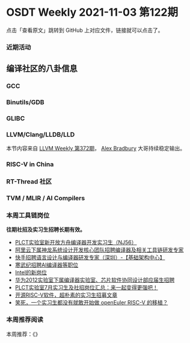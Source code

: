 # OSDT Weekly 2021-11-03 第122期

点击「查看原文」跳转到 GitHub 上对应文件，链接就可以点击了。

### 近期活动

## 编译社区的八卦信息

### GCC

### Binutils/GDB

### GLIBC

### LLVM/Clang/LLDB/LLD

本节内容来自 [LLVM Weekly 第372期](http://llvmweekly.org/issue/372)，
[Alex Bradbury](https://www.linkedin.com/in/alex-bradbury/) 大哥持续稳定输出。

### RISC-V in China

### RT-Thread 社区


### TVM / MLIR / AI Compilers

### 本周工具链岗位

**往期社招及实习生招聘长期有效。**

- [PLCT实验室新开放方舟编译器开发实习生（NJ56）](https://mp.weixin.qq.com/s/lPp5RvjYhpDIGsp-luLzKQ)
- [阿里云下属神龙系统设计开发核心团队招聘编译器及相关工具链研发专家](https://mp.weixin.qq.com/s/h3ELBXBHfNjZCyCRixqnOQ)
- [快手招聘语言设计与编译器研发专家（深圳）-【基础架构中心】](https://mp.weixin.qq.com/s/QTWnlaBFtWQ3YThHJSIhbA)
- [寒武纪招聘AI编译器等职位](https://mp.weixin.qq.com/s/LWpDXEA2rJ1wx9mr8XoWxw)
- [Intel的新岗位](https://mp.weixin.qq.com/s/xs-deMCI4ob7WX0vIRZMZw)
- [华为2012实验室下属编译器实验室、芯片软件协同设计部应届生招聘](https://mp.weixin.qq.com/s/dMkGkbgNvW--D6fLthfoPA)
- [PLCT实验室7月实习生及社招岗位汇总：来一起变得更强吧！](https://mp.weixin.qq.com/s/lL5_L2oh-kNvP8wHMARSAg)
- [开源RISC-V软件，超朴素的实习生招募文章](https://mp.weixin.qq.com/s/ETtlYTHa_41SYrxpSuh_sw)
- [笑死，一个实习生都没有就敢开始做 openEuler RISC-V 的移植？](https://mp.weixin.qq.com/s/x_LUxu1dJTaN6VS7DU6xsg)

### 本周推荐阅读

本周推荐：《》
